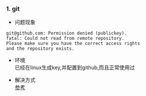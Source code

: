 ###  1.  git
- 问题现象  
```
git@github.com: Permission denied (publickey).
fatal: Could not read from remote repository.
Please make sure you have the correct access rights
and the repository exists.
```

- 环境  
  已经在linux生成key,并配置到github,而且正常使用过  
  
-  解决方式  
  [参考](https://www.cnblogs.com/wmr95/p/7852832.html)

